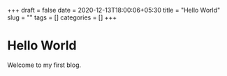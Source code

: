 +++ 
draft = false
date = 2020-12-13T18:00:06+05:30
title = "Hello World"
slug = "" 
tags = []
categories = []
+++

# Hello World

Welcome to my first blog.
